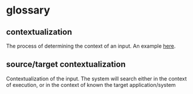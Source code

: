 # glossary #

## <span>contextualization</span> ##
The process of determining the context of an input. An example [here](http://code.google.com/p/sibos/wiki/sequences#contextualization).

## <span>source/target contextualization</span> ##
Contextualization of the input. The system will search either in the context of execution, or in the context of known the target application/system